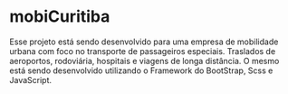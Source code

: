 # mobiCuritiba
Esse projeto está sendo desenvolvido para uma empresa de mobilidade urbana com foco no transporte de passageiros especiais. Traslados de aeroportos, rodoviária, hospitais e viagens de longa distância. O mesmo está sendo desenvolvido utilizando o Framework do BootStrap, Scss e JavaScript.
